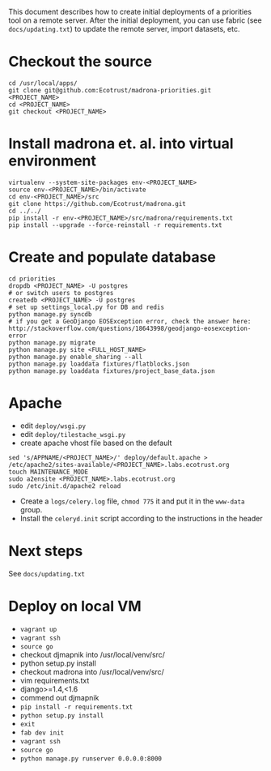 This document describes how to create initial deployments of a priorities tool on a remote server. 
After the initial deployment, you can use fabric (see `docs/updating.txt`) to update the remote server, 
import datasets, etc.

# Checkout the source

```
cd /usr/local/apps/
git clone git@github.com:Ecotrust/madrona-priorities.git <PROJECT_NAME> 
cd <PROJECT_NAME>
git checkout <PROJECT_NAME> 
```

# Install madrona et. al. into virtual environment 

```
virtualenv --system-site-packages env-<PROJECT_NAME>
source env-<PROJECT_NAME>/bin/activate
cd env-<PROJECT_NAME>/src
git clone https://github.com/Ecotrust/madrona.git
cd ../../
pip install -r env-<PROJECT_NAME>/src/madrona/requirements.txt
pip install --upgrade --force-reinstall -r requirements.txt
```

# Create and populate database

```
cd priorities
dropdb <PROJECT_NAME> -U postgres
# or switch users to postgres
createdb <PROJECT_NAME> -U postgres
# set up settings_local.py for DB and redis
python manage.py syncdb
# if you get a GeoDjango EOSException error, check the answer here: http://stackoverflow.com/questions/18643998/geodjango-eosexception-error
python manage.py migrate
python manage.py site <FULL_HOST_NAME>
python manage.py enable_sharing --all
python manage.py loaddata fixtures/flatblocks.json
python manage.py loaddata fixtures/project_base_data.json 
```

# Apache

* edit `deploy/wsgi.py`
* edit `deploy/tilestache_wsgi.py`
* create apache vhost file based on the default
```
sed 's/APPNAME/<PROJECT_NAME>/' deploy/default.apache > /etc/apache2/sites-available/<PROJECT_NAME>.labs.ecotrust.org
touch MAINTENANCE_MODE
sudo a2ensite <PROJECT_NAME>.labs.ecotrust.org
sudo /etc/init.d/apache2 reload
```
* Create a `logs/celery.log` file, `chmod 775` it and put it in the `www-data` group.
* Install the `celeryd.init` script according to the instructions in the header

# Next steps

See `docs/updating.txt`

# Deploy on local VM

* `vagrant up`
* `vagrant ssh`
* `source go`
* checkout djmapnik into /usr/local/venv/src/
* python setup.py install
* checkout madrona into /usr/local/venv/src/
* vim requirements.txt
*   django>=1.4,<1.6
*   commend out djmapnik
* `pip install -r requirements.txt`
* `python setup.py install`
* `exit`
* `fab dev init`
* `vagrant ssh`
* `source go`
* `python manage.py runserver 0.0.0.0:8000`
